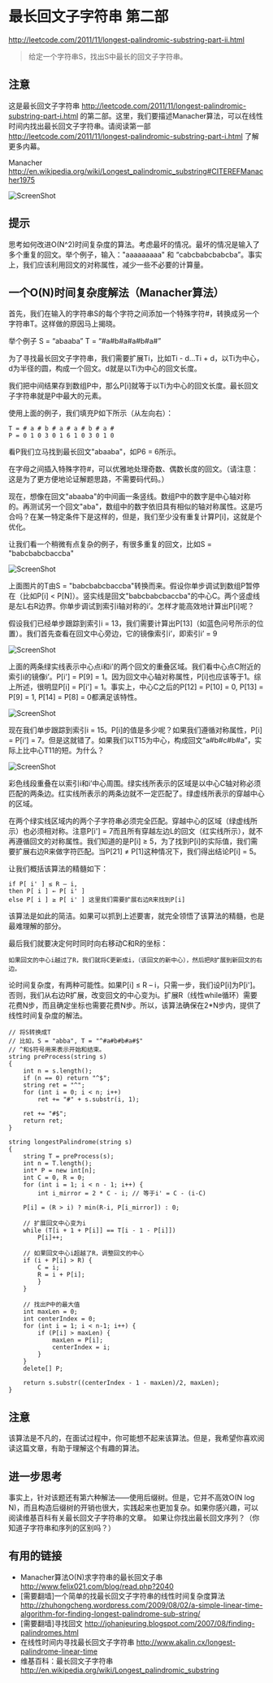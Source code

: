 # 最长回文子字符串 第二部

http://leetcode.com/2011/11/longest-palindromic-substring-part-ii.html

> 给定一个字符串S，找出S中最长的回文子字符串。

## 注意
这是最长回文子字符串 http://leetcode.com/2011/11/longest-palindromic-substring-part-i.html 的第二部。这里，我们要描述Manacher算法，可以在线性时间内找出最长回文子字符串。请阅读第一部 http://leetcode.com/2011/11/longest-palindromic-substring-part-i.html 了解更多内幕。

Manacher http://en.wikipedia.org/wiki/Longest_palindromic_substring#CITEREFManacher1975

![ScreenShot](https://raw.github.com/xiangzhai/leetcode/master/image/ManG490.jpg)

## 提示
思考如何改进O(N^2)时间复杂度的算法。考虑最坏的情况。最坏的情况是输入了多个重复的回文。举个例子，输入："aaaaaaaaa" 和 “cabcbabcbabcba”。事实上，我们应该利用回文的对称属性，减少一些不必要的计算量。

## 一个O(N)时间复杂度解法（Manacher算法）
首先，我们在输入的字符串S的每个字符之间添加一个特殊字符#，转换成另一个字符串T。这样做的原因马上揭晓。

举个例子 S = “abaaba” T = “#a#b#a#a#b#a#”

为了寻找最长回文子字符串，我们需要扩展Ti，比如Ti - d...Ti + d，以Ti为中心，d为半径的圆，构成一个回文。d就是以Ti为中心的回文长度。

我们把中间结果存到数组P中，那么P[i]就等于以Ti为中心的回文长度。最长回文子字符串就是P中最大的元素。

使用上面的例子，我们填充P如下所示（从左向右）：

```
T = # a # b # a # a # b # a #
P = 0 1 0 3 0 1 6 1 0 3 0 1 0
```

看P我们立马找到最长回文"abaaba"，如P6 = 6所示。

在字母之间插入特殊字符#，可以优雅地处理奇数、偶数长度的回文。（请注意：这是为了更方便地论证解题思路，不需要码代码。）

现在，想像在回文"abaaba"的中间画一条竖线。数组P中的数字是中心轴对称的。再测试另一个回文"aba"，数组中的数字依旧具有相似的轴对称属性。这是巧合吗？在某一特定条件下是这样的，但是，我们至少没有重复计算P[i]，这就是个优化。

让我们看一个稍微有点复杂的例子，有很多重复的回文，比如S = "babcbabcbaccba"

![ScreenShot](https://raw.github.com/xiangzhai/leetcode/master/image/palindrome_table10.png) 

上面图片的T由S = "babcbabcbaccba"转换而来。假设你单步调试到数组P暂停在（比如P[i] < P[N]）。竖实线是回文"babcbabcbaccba"的中心C。两个竖虚线是左L右R边界。你单步调试到索引i轴对称的i’。怎样才能高效地计算出P[i]呢？

假设我们已经单步跟踪到索引i = 13，我们需要计算出P[13]（如蓝色问号所示的位置）。我们首先查看在回文中心旁边，它的镜像索引i’，即索引i’ = 9

![ScreenShot](https://raw.github.com/xiangzhai/leetcode/master/image/palindrome_table11.png) 

上面的两条绿实线表示中心点i和i’的两个回文的重叠区域。我们看中心点C附近的索引i的镜像i’。P[i'] = P[9] = 1。因为回文中心轴对称属性，P[i]也应该等于1。综上所述，很明显P[i] = P[i'] = 1。事实上，中心C之后的P[12] = P[10] = 0, P[13] = P[9] = 1, P[14] = P[8] = 0都满足该特性。

![ScreenShot](https://raw.github.com/xiangzhai/leetcode/master/image/palindrome_table4.png)

现在我们单步跟踪到索引i = 15。P[i]的值是多少呢？如果我们遵循对称属性，P[i] = P[i'] = 7。但是这就错了。如果我们以T15为中心，构成回文“a#b#c#b#a”，实际上比中心T11的短。为什么？

![ScreenShot](https://raw.github.com/xiangzhai/leetcode/master/image/palindrome_table5.png)

彩色线段重叠在以索引i和i’中心周围。绿实线所表示的区域是以中心C轴对称必须匹配的两条边。红实线所表示的两条边就不一定匹配了。绿虚线所表示的穿越中心的区域。

在两个绿实线区域内的两个子字符串必须完全匹配。穿越中心的区域（绿虚线所示）也必须相对称。注意P[i'] = 7而且所有穿越左边L的回文（红实线所示），就不再遵循回文的对称属性。我们知道的是P[i] ≥ 5，为了找到P[i]的实际值，我们需要扩展右边R来做字符匹配。当P[21] ≠ P[1]这种情况下，我们得出结论P[i] = 5。

让我们概括该算法的精髓如下：

```
if P[ i' ] ≤ R – i,
then P[ i ] ← P[ i' ]
else P[ i ] ≥ P[ i' ] 这里我们需要扩展右边R来找到P[i]
```

该算法是如此的简洁。如果可以抓到上述要害，就完全领悟了该算法的精髓，也是最难理解的部分。

最后我们就要决定何时同时向右移动C和R的坐标：

```
如果回文的中心i越过了R，我们就将C更新成i，（该回文的新中心），然后把R扩展到新回文的右边。
```

论时间复杂度，有两种可能性。如果P[i] ≤ R – i，只需一步，我们设P[i]为P[i']。否则，我们从右边R扩展，改变回文的中心变为i。扩展R（线性while循环）需要花费N步，而且确定坐标也需要花费N步。所以，该算法确保在2*N步内，提供了线性时间复杂度的解法。

```
// 将S转换成T
// 比如，S = "abba", T = "^#a#b#b#a#$"
// ^和$符号用来表示开始和结束。 
string preProcess(string s) 
{
    int n = s.length();
    if (n == 0) return "^$";
    string ret = "^";
    for (int i = 0; i < n; i++)
        ret += "#" + s.substr(i, 1);
 
    ret += "#$";
    return ret;
}
 
string longestPalindrome(string s) 
{
    string T = preProcess(s);
    int n = T.length();
    int* P = new int[n];
    int C = 0, R = 0;
    for (int i = 1; i < n - 1; i++) {
        int i_mirror = 2 * C - i; // 等于i' = C - (i-C)
    
    P[i] = (R > i) ? min(R-i, P[i_mirror]) : 0;
    
    // 扩展回文中心变为i
    while (T[i + 1 + P[i]] == T[i - 1 - P[i]])
        P[i]++;
 
    // 如果回文中心i超越了R，调整回文的中心
    if (i + P[i] > R) {
        C = i;
        R = i + P[i];
        }
    }
 
    // 找出P中的最大值
    int maxLen = 0;
    int centerIndex = 0;
    for (int i = 1; i < n-1; i++) {
        if (P[i] > maxLen) {
            maxLen = P[i];
            centerIndex = i;
        }
    }
    delete[] P;
  
    return s.substr((centerIndex - 1 - maxLen)/2, maxLen);
}
```

## 注意
该算法是不凡的，在面试过程中，你可能想不起来该算法。但是，我希望你喜欢阅读这篇文章，有助于理解这个有趣的算法。

## 进一步思考
事实上，针对该题还有第六种解法——使用后缀树。但是，它并不高效O(N log N)，而且构造后缀树的开销也很大，实践起来也更加复杂。如果你感兴趣，可以阅读维基百科有关最长回文子字符串的文章。
如果让你找出最长回文序列？（你知道子字符串和序列的区别吗？）

## 有用的链接
* Manacher算法O(N)求字符串的最长回文子串 http://www.felix021.com/blog/read.php?2040
* [需要翻墙]一个简单的找最长回文子字符串的线性时间复杂度算法 http://zhuhongcheng.wordpress.com/2009/08/02/a-simple-linear-time-algorithm-for-finding-longest-palindrome-sub-string/
* [需要翻墙]寻找回文 http://johanjeuring.blogspot.com/2007/08/finding-palindromes.html
* 在线性时间内寻找最长回文子字符串 http://www.akalin.cx/longest-palindrome-linear-time
* 维基百科：最长回文子字符串 http://en.wikipedia.org/wiki/Longest_palindromic_substring
